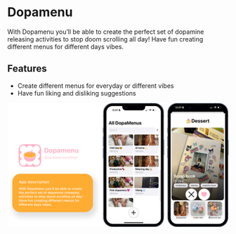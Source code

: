 # Dopamenu

With Dopamenu you’ll be able to create the perfect set of dopamine releasing activities to stop doom scrolling all day! Have fun creating different menus for different days vibes.

## Features

- Create different menus for everyday or different vibes
- Have fun liking and disliking suggestions

![main screens of dopamenu](apppina.png)

